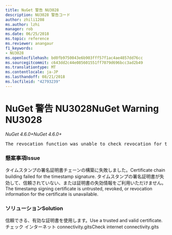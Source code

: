 ```yaml
---
title: NuGet 警告 NU3028
description: NU3028 警告コード
author: zhili1208
ms.author: lzhi
manager: rob
ms.date: 06/25/2018
ms.topic: reference
ms.reviewer: anangaur
f1_keywords:
- NU3028
ms.openlocfilehash: bd0fb9750043e6b903fff57f1ac4ae4857dd76cc
ms.sourcegitcommit: c643dd2c44e085601551ff7079d696bcc3ad2b49
ms.translationtype: MT
ms.contentlocale: ja-JP
ms.lasthandoff: 08/21/2018
ms.locfileid: "42793239"
---
```

# <a name="nuget-warning-nu3028"></a><span data-ttu-id="45a2e-103">NuGet 警告 NU3028</span><span class="sxs-lookup"><span data-stu-id="45a2e-103">NuGet Warning NU3028</span></span>

<span data-ttu-id="45a2e-104">*NuGet 4.6.0+*</span><span class="sxs-lookup"><span data-stu-id="45a2e-104">*NuGet 4.6.0+*</span></span>

<pre>The revocation function was unable to check revocation for the certificate.</pre>

### <a name="issue"></a><span data-ttu-id="45a2e-105">懸案事項</span><span class="sxs-lookup"><span data-stu-id="45a2e-105">Issue</span></span>
<span data-ttu-id="45a2e-106">タイムスタンプの署名証明書チェーンの構築に失敗しました。</span><span class="sxs-lookup"><span data-stu-id="45a2e-106">Certificate chain building failed for the timestamp signature.</span></span> <span data-ttu-id="45a2e-107">タイムスタンプの署名証明書が失効して、信頼されていない、または証明書の失効情報をご利用いただけません。</span><span class="sxs-lookup"><span data-stu-id="45a2e-107">The timestamp signing certificate is untrusted, revoked, or revocation information for the certificate is unavailable.</span></span>

### <a name="solution"></a><span data-ttu-id="45a2e-108">ソリューション</span><span class="sxs-lookup"><span data-stu-id="45a2e-108">Solution</span></span>
<span data-ttu-id="45a2e-109">信頼できる、有効な証明書を使用します。</span><span class="sxs-lookup"><span data-stu-id="45a2e-109">Use a trusted and valid certificate.</span></span> <span data-ttu-id="45a2e-110">チェック インターネット connectivity.gits</span><span class="sxs-lookup"><span data-stu-id="45a2e-110">Check internet connectivity.gits</span></span>
